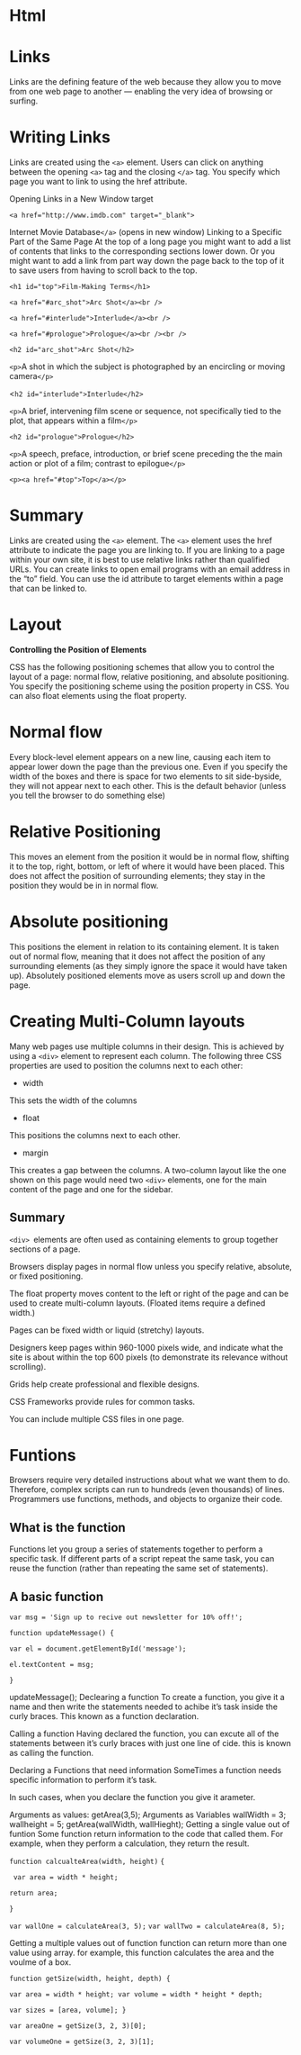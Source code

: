 # Html
# Links
Links are the defining feature of the web because they allow you to move from one web page to another — enabling the very idea of browsing or surfing.

# Writing Links
Links are created using the `<a>` element. Users can click on anything between the opening `<a>` tag and the closing `</a>` tag. You specify which page you want to link to using the href attribute.

Opening Links in a New Window
target

  `<a href="http://www.imdb.com" target="_blank">`

  Internet Movie Database`</a>` (opens in new window)
Linking to a Specific Part of the Same Page
At the top of a long page you might want to add a list of contents that links to the corresponding sections lower down. Or you might want to add a link from part way down the page back to the top of it to save users from having to scroll back to the top.

`<h1 id="top">Film-Making Terms</h1>`

`<a href="#arc_shot">Arc Shot</a><br />`

`<a href="#interlude">Interlude</a><br />`

`<a href="#prologue">Prologue</a><br /><br />`

`<h2 id="arc_shot">Arc Shot</h2>`

`<p>`A shot in which the subject is photographed by an
 encircling or moving camera`</p>`

<`h2 id="interlude">Interlude</h2>`

`<p>`A brief, intervening film scene or sequence, not
 specifically tied to the plot, that appears
 within a film`</p>`

`<h2 id="prologue">Prologue</h2>`

`<p>`A speech, preface, introduction, or brief scene
 preceding the the main action or plot of a film;
 contrast to epilogue`</p>`

`<p><a href="#top">Top</a></p>`

# Summary
Links are created using the `<a>` element.
The `<a>` element uses the href attribute to indicate the page you are linking to.
If you are linking to a page within your own site, it is best to use relative links rather than qualified URLs.
You can create links to open email programs with an email address in the “to” field.
You can use the id attribute to target elements within a page that can be linked to.
 # Layout
**Controlling the Position of Elements**

CSS has the following positioning schemes that allow you to control the layout of a page: normal flow, relative positioning, and absolute positioning. You specify the positioning scheme using the position property in CSS. You can also float elements using the float property.

# Normal flow

Every block-level element appears on a new line, causing each item to appear lower down the page than the previous one. Even if you specify the width of the boxes and there is space for two elements to sit side-byside, they will not appear next to each other. This is the default behavior (unless you tell the browser to do something else)

# Relative Positioning

This moves an element from the position it would be in normal flow, shifting it to the top, right, bottom, or left of where it would have been placed. This does not affect the position of surrounding elements; they stay in the position they would be in in normal flow.

# Absolute positioning

This positions the element in relation to its containing element. It is taken out of normal flow, meaning that it does not affect the position of any surrounding elements (as they simply ignore the space it would have taken up). Absolutely positioned elements move as users scroll up and down the page.

# Creating Multi-Column layouts
Many web pages use multiple columns in their design. This is achieved by using a `<div>` element to represent each column. The following three CSS properties are used to position the columns next to each other:

* width

This sets the width of the columns

* float

This positions the columns next to each other.

* margin

This creates a gap between the columns. A two-column layout like the one shown on this page would need two `<div>` elements, one for the main content of the page and one for the sidebar.

## Summary
`<div> `elements are often used as containing elements to group together sections of a page.

Browsers display pages in normal flow unless you specify relative, absolute, or fixed positioning.

The float property moves content to the left or right of the page and can be used to create multi-column layouts. (Floated items require a defined width.)

Pages can be fixed width or liquid (stretchy) layouts.

Designers keep pages within 960-1000 pixels wide, and indicate what the site is about within the top 600 pixels (to demonstrate its relevance without scrolling).

Grids help create professional and flexible designs.

CSS Frameworks provide rules for common tasks.

You can include multiple CSS files in one page.

# Funtions
Browsers require very detailed instructions about what we want them to do. Therefore, complex scripts can run to hundreds (even thousands) of lines. Programmers use functions, methods, and objects to organize their code.

## What is the function
Functions let you group a series of statements together to perform a specific task. If different parts of a script repeat the same task, you can reuse the function (rather than repeating the same set of statements).

## A basic function
`var msg = 'Sign up to recive out newsletter for 10% off!';`

`function updateMessage() {`

   `var el = document.getElementById('message');`

   `el.textContent = msg;`
  
`}`

updateMessage();
Declearing a function
To create a function, you give it a name and then write the statements needed to achibe it’s task inside the curly braces. This known as a function declaration. 

Calling a function
Having declared the function, you can excute all of the statements between it’s curly braces with just one line of cide. this is known as calling the function.



Declaring a Functions that need information
SomeTimes a function needs specific information to perform it’s task.

In such cases, when you declare the function you give it arameter.



Arguments as values:
  getArea(3,5);
Arguments as Variables
  wallWidth = 3;
  wallheight = 5; 
  getArea(wallWidth, wallHieght);
Getting a single value out of funtion
Some function return information to the code that called them. For example, when they perform a calculation, they return the result.

`function calcualteArea(width, height)` `{`

` var area = width * height;`

`return area;`

`}`

`var wallOne = calculateArea(3, 5);`
`var wallTwo = calculateArea(8, 5);`

Getting a multiple values out of function
function can return more than one value using array. for example, this function calculates the area and the voulme of a box.

`function getSize(width, height, depth) { `

`var area = width * height; var volume = width * height * depth; `

`var sizes = [area, volume]; } `

`var areaOne = getSize(3, 2, 3)[0];`

`var volumeOne = getSize(3, 2, 3)[1];`
